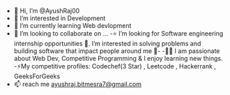 - 👋 Hi, I’m @AyushRaj00
- 👀 I’m interested in Development
- 🌱 I’m currently learning Web devlopment
- 💞️ I’m looking to collaborate on ...
-⭐ I’m looking for Software engineering internship opportunities 🙋. I’m interested in solving problems and building software that impact people around me 🙌-
-👨‍💻 I am passionate about Web Dev,  Competitive Programming & I enjoy learning new things.
-⚡My competitive profiles: Codechef(3 Star) , Leetcode , Hackerrank , GeeksForGeeks
- 📫  reach me  ayushraj.bitmesra7@gmail.com

<!---
AyushRaj00/AyushRaj00 is a ✨ special ✨ repository because its `README.md` (this file) appears on your GitHub profile.
You can click the Preview link to take a look at your changes.
--->
